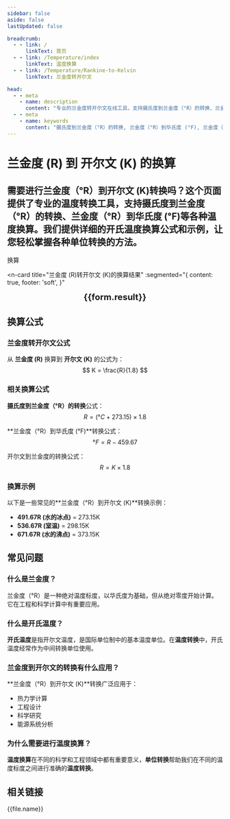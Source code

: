 ```yaml
---
sidebar: false
aside: false
lastUpdated: false

breadcrumb:
  - - link: /
      linkText: 首页
  - - link: /Temperature/index
      linkText: 温度换算
  - - link: /Temperature/Rankine-to-Kelvin
      linkText: 兰金度转开尔文

head:
  - - meta
    - name: description
      content: "专业的兰金度转开尔文在线工具，支持摄氏度到兰金度（°R）的转换、兰金度（°R）到开尔文转换等。提供详细的开氏温度换算公式和单位转换说明，是您进行温度换算的最佳选择。"
  - - meta
    - name: keywords
      content: "摄氏度到兰金度（°R）的转换, 兰金度（°R）到华氏度 (°F), 兰金度（°R）到开尔文 (K), 开氏温度, 温度转换, 温度换算, 单位转换"
---
```

# 兰金度 (R) 到 开尔文 (K) 的换算

需要进行**兰金度（°R）到开尔文 (K)**转换吗？这个页面提供了专业的**温度转换**工具，支持**摄氏度到兰金度（°R）的转换**、**兰金度（°R）到华氏度 (°F)**等各种**温度换算**。我们提供详细的**开氏温度**换算公式和示例，让您轻松掌握各种**单位转换**的方法。
---
<script setup>
import { onMounted, reactive, inject, ref } from 'vue'
import { NButton,NForm ,NFormItem,NInput,NInputNumber,NSelect,NCard,useMessage,NGrid ,NGi  } from 'naive-ui'
import { defineClientComponent } from 'vitepress'
import { Temperature } from '../files';
const seoKey = ['摄氏度到兰金度（°R）的转换', '兰金度（°R）到华氏度 (°F)', '兰金度（°R）到开尔文 (K)','开氏温度', '温度转换', '温度换算','单位转换']

const convert = inject('convert')

const form = reactive({
  number: null,
  result: '',
})

const convertHandler = () => {
  if (form.number !== null && !isNaN(form.number)) {
    const convertedValue = parseFloat(form.number) / 1.8
    form.result = `${form.number}R = ${convertedValue.toFixed(2)}K`
  } else {
    form.result = '请输入有效的数值。'
  }
}
</script>

<n-form size="large" :model="form">
  <n-form-item label="兰金度 (R)">
    <n-input-number v-model:value="form.number" placeholder="输入兰金度" style="width: 100%" />
  </n-form-item>
  <n-form-item>
    <n-button type="info" @click="convertHandler" block>换算</n-button>
  </n-form-item>
</n-form>

<n-card
  title="兰金度 (R)转开尔文 (K)的换算结果"
  :segmented="{
    content: true,
    footer: 'soft',
  }"
>
  <div  style="text-align:center;font-size:20px;">
    <strong>{{form.result}}</strong>
  </div>
  <template #footer>
    <div>
      <span v-for="item of seoKey">{{item}}，</span>
    </div>
  </template>
</n-card>


## 换算公式

### 兰金度转开尔文公式
从 **兰金度 (R)** 换算到 **开尔文 (K)** 的公式为：
$$ K = \frac{R}{1.8} $$

### 相关换算公式
**摄氏度到兰金度（°R）的转换**公式：
$$ R = (°C + 273.15) \times 1.8 $$

**兰金度（°R）到华氏度 (°F)**转换公式：
$$ °F = R - 459.67 $$

开尔文到兰金度的转换公式：
$$ R = K \times 1.8 $$

### 换算示例
以下是一些常见的**兰金度（°R）到开尔文 (K)**转换示例：
- **491.67R (水的冰点)** = 273.15K
- **536.67R (室温)** = 298.15K
- **671.67R (水的沸点)** = 373.15K

## 常见问题

### 什么是兰金度？
兰金度（°R）是一种绝对温度标度，以华氏度为基础，但从绝对零度开始计算。它在工程和科学计算中有重要应用。

### 什么是开氏温度？
**开氏温度**是指开尔文温度，是国际单位制中的基本温度单位。在**温度转换**中，开氏温度经常作为中间转换单位使用。

### 兰金度到开尔文的转换有什么应用？
**兰金度（°R）到开尔文 (K)**转换广泛应用于：
- 热力学计算
- 工程设计
- 科学研究
- 能源系统分析

### 为什么需要进行温度换算？
**温度换算**在不同的科学和工程领域中都有重要意义，**单位转换**帮助我们在不同的温度标度之间进行准确的**温度转换**。

## 相关链接
<n-grid x-gap="12" cols="1 s:2 m:3 l:3 xl:4 2xl:5" responsive="screen">
  <n-gi v-for="(file, index) in Temperature" :key="index">
    <n-button
      text
      tag="a"
      :href="file.path"
      type="info"
    >
      {{file.name}}
    </n-button>
  </n-gi>
</n-grid>